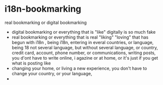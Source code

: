 # i18n-bookmarking
real bookmarking or digital bookmarking
- digital bookmarking or everything that is "like" digitally is so much fake
- real bookmarking or everything that is real "liking" "loving"
that has begun with i18n , being i18n, entering in everal countries, or language, being
18 not several language, but without several language, or country, credit card, account,
phone number, or communications, writing  posts, you d'ont have to write online, i agazine or at home, or it's just if you get what is posting like
- changing your home, or living a new experience, you don't have to change your country, or your language, 
- 
